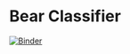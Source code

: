 # Bear Classifier

[![Binder](https://mybinder.org/badge_logo.svg)](https://mybinder.org/v2/gh/p4vlos/bear_voila/master?urlpath=%2Fvoila%2Frender%2Fbear_classifier.ipynb)
